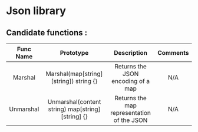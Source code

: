 # Json library

## Candidate functions :

| Func Name |                     Prototype                      |                Description                 | Comments |
|:---------:|:--------------------------------------------------:|:------------------------------------------:|:--------:|
|  Marshal  |      Marshal(map\[string]\[string]) string {}      |     Returns the JSON encoding of a map     |   N/A    |
| Unmarshal | Unmarshal(content string) map\[string]\[string] {} | Returns the map representation of the JSON |   N/A    |